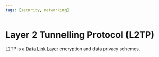 ```yaml
---
tags: [security, networking]
---
```


# Layer 2 Tunnelling Protocol (L2TP)

L2TP is a [Data Link Layer](202206131651.md) encryption and data privacy
schemes.
